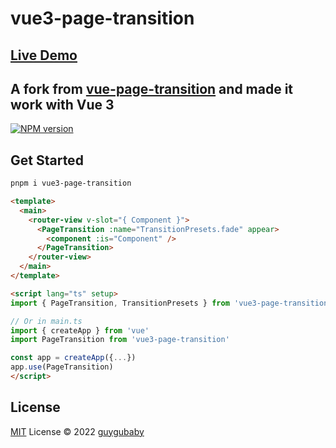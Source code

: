 # vue3-page-transition

## [Live Demo](https://vue3-page-transition.netlify.app/)

## A fork from [vue-page-transition](https://github.com/Orlandster/vue-page-transition) and made it work with Vue 3

[![NPM version](https://img.shields.io/npm/v/vue3-page-transition?color=a1b858&label=)](https://www.npmjs.com/package/vue3-page-transition)

## Get Started

```bash
pnpm i vue3-page-transition
```

```html
<template>
  <main>
    <router-view v-slot="{ Component }">
      <PageTransition :name="TransitionPresets.fade" appear>
        <component :is="Component" />
      </PageTransition>
    </router-view>
  </main>
</template>

<script lang="ts" setup>
import { PageTransition, TransitionPresets } from 'vue3-page-transition'

// Or in main.ts
import { createApp } from 'vue'
import PageTransition from 'vue3-page-transition'

const app = createApp({...})
app.use(PageTransition)
</script>
```

## License

[MIT](./LICENSE) License © 2022 [guygubaby](https://github.com/guygubaby)
